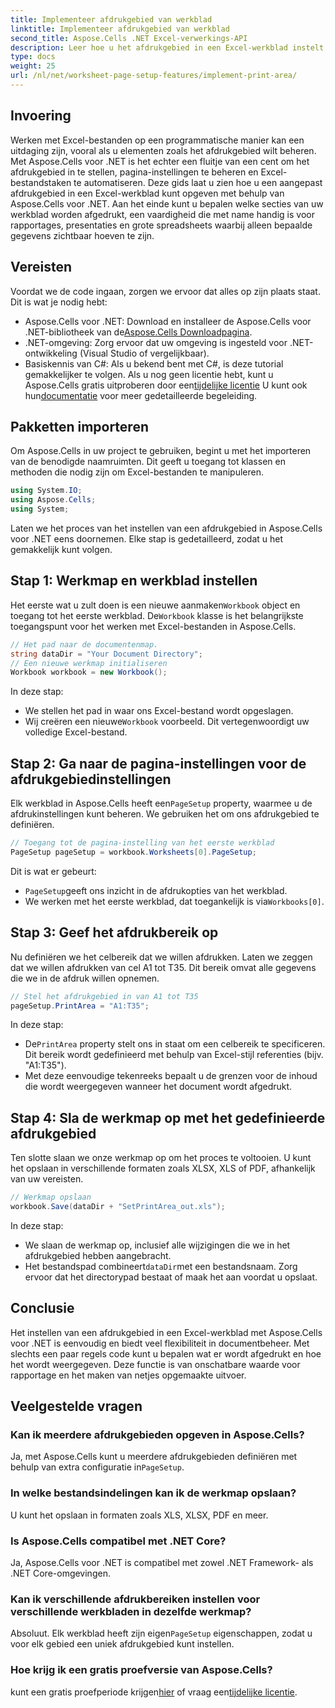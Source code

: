 ```yaml
---
title: Implementeer afdrukgebied van werkblad
linktitle: Implementeer afdrukgebied van werkblad
second_title: Aspose.Cells .NET Excel-verwerkings-API
description: Leer hoe u het afdrukgebied in een Excel-werkblad instelt met Aspose.Cells voor .NET. Stapsgewijze handleiding voor het beheren van afgedrukte secties in uw werkmap.
type: docs
weight: 25
url: /nl/net/worksheet-page-setup-features/implement-print-area/
---
```

## Invoering
Werken met Excel-bestanden op een programmatische manier kan een uitdaging zijn, vooral als u elementen zoals het afdrukgebied wilt beheren. Met Aspose.Cells voor .NET is het echter een fluitje van een cent om het afdrukgebied in te stellen, pagina-instellingen te beheren en Excel-bestandstaken te automatiseren. Deze gids laat u zien hoe u een aangepast afdrukgebied in een Excel-werkblad kunt opgeven met behulp van Aspose.Cells voor .NET. Aan het einde kunt u bepalen welke secties van uw werkblad worden afgedrukt, een vaardigheid die met name handig is voor rapportages, presentaties en grote spreadsheets waarbij alleen bepaalde gegevens zichtbaar hoeven te zijn.
## Vereisten
Voordat we de code ingaan, zorgen we ervoor dat alles op zijn plaats staat. Dit is wat je nodig hebt:
- Aspose.Cells voor .NET: Download en installeer de Aspose.Cells voor .NET-bibliotheek van de[Aspose.Cells Downloadpagina](https://releases.aspose.com/cells/net/).
- .NET-omgeving: Zorg ervoor dat uw omgeving is ingesteld voor .NET-ontwikkeling (Visual Studio of vergelijkbaar).
- Basiskennis van C#: Als u bekend bent met C#, is deze tutorial gemakkelijker te volgen.
 Als u nog geen licentie hebt, kunt u Aspose.Cells gratis uitproberen door een[tijdelijke licentie](https://purchase.aspose.com/temporary-license/) U kunt ook hun[documentatie](https://reference.aspose.com/cells/net/) voor meer gedetailleerde begeleiding.
## Pakketten importeren
Om Aspose.Cells in uw project te gebruiken, begint u met het importeren van de benodigde naamruimten. Dit geeft u toegang tot klassen en methoden die nodig zijn om Excel-bestanden te manipuleren.
```csharp
using System.IO;
using Aspose.Cells;
using System;
```
Laten we het proces van het instellen van een afdrukgebied in Aspose.Cells voor .NET eens doornemen. Elke stap is gedetailleerd, zodat u het gemakkelijk kunt volgen.
## Stap 1: Werkmap en werkblad instellen
 Het eerste wat u zult doen is een nieuwe aanmaken`Workbook` object en toegang tot het eerste werkblad. De`Workbook` klasse is het belangrijkste toegangspunt voor het werken met Excel-bestanden in Aspose.Cells.
```csharp
// Het pad naar de documentenmap.
string dataDir = "Your Document Directory";
// Een nieuwe werkmap initialiseren
Workbook workbook = new Workbook();
```
In deze stap:
- We stellen het pad in waar ons Excel-bestand wordt opgeslagen.
-  Wij creëren een nieuwe`Workbook` voorbeeld. Dit vertegenwoordigt uw volledige Excel-bestand.
## Stap 2: Ga naar de pagina-instellingen voor de afdrukgebiedinstellingen
 Elk werkblad in Aspose.Cells heeft een`PageSetup` property, waarmee u de afdrukinstellingen kunt beheren. We gebruiken het om ons afdrukgebied te definiëren.
```csharp
// Toegang tot de pagina-instelling van het eerste werkblad
PageSetup pageSetup = workbook.Worksheets[0].PageSetup;
```
Dit is wat er gebeurt:
- `PageSetup`geeft ons inzicht in de afdrukopties van het werkblad.
-  We werken met het eerste werkblad, dat toegankelijk is via`Workbooks[0]`.
## Stap 3: Geef het afdrukbereik op
Nu definiëren we het celbereik dat we willen afdrukken. Laten we zeggen dat we willen afdrukken van cel A1 tot T35. Dit bereik omvat alle gegevens die we in de afdruk willen opnemen.
```csharp
// Stel het afdrukgebied in van A1 tot T35
pageSetup.PrintArea = "A1:T35";
```
In deze stap:
-  De`PrintArea` property stelt ons in staat om een celbereik te specificeren. Dit bereik wordt gedefinieerd met behulp van Excel-stijl referenties (bijv. "A1:T35").
- Met deze eenvoudige tekenreeks bepaalt u de grenzen voor de inhoud die wordt weergegeven wanneer het document wordt afgedrukt.
## Stap 4: Sla de werkmap op met het gedefinieerde afdrukgebied
Ten slotte slaan we onze werkmap op om het proces te voltooien. U kunt het opslaan in verschillende formaten zoals XLSX, XLS of PDF, afhankelijk van uw vereisten.
```csharp
// Werkmap opslaan
workbook.Save(dataDir + "SetPrintArea_out.xls");
```
In deze stap:
- We slaan de werkmap op, inclusief alle wijzigingen die we in het afdrukgebied hebben aangebracht.
-  Het bestandspad combineert`dataDir`met een bestandsnaam. Zorg ervoor dat het directorypad bestaat of maak het aan voordat u opslaat.
## Conclusie
Het instellen van een afdrukgebied in een Excel-werkblad met Aspose.Cells voor .NET is eenvoudig en biedt veel flexibiliteit in documentbeheer. Met slechts een paar regels code kunt u bepalen wat er wordt afgedrukt en hoe het wordt weergegeven. Deze functie is van onschatbare waarde voor rapportage en het maken van netjes opgemaakte uitvoer.
## Veelgestelde vragen
### Kan ik meerdere afdrukgebieden opgeven in Aspose.Cells?  
 Ja, met Aspose.Cells kunt u meerdere afdrukgebieden definiëren met behulp van extra configuratie in`PageSetup`.
### In welke bestandsindelingen kan ik de werkmap opslaan?  
U kunt het opslaan in formaten zoals XLS, XLSX, PDF en meer.
### Is Aspose.Cells compatibel met .NET Core?  
Ja, Aspose.Cells voor .NET is compatibel met zowel .NET Framework- als .NET Core-omgevingen.
### Kan ik verschillende afdrukbereiken instellen voor verschillende werkbladen in dezelfde werkmap?  
 Absoluut. Elk werkblad heeft zijn eigen`PageSetup` eigenschappen, zodat u voor elk gebied een uniek afdrukgebied kunt instellen.
### Hoe krijg ik een gratis proefversie van Aspose.Cells?  
 kunt een gratis proefperiode krijgen[hier](https://releases.aspose.com/) of vraag een[tijdelijke licentie](https://purchase.aspose.com/temporary-license/).